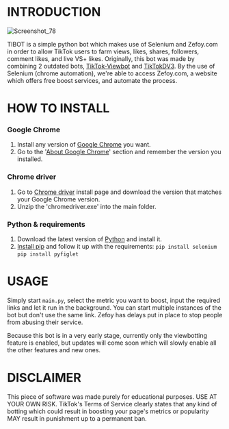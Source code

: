 # INTRODUCTION
![Screenshot_78](https://user-images.githubusercontent.com/54808201/162625129-e0d0b5c8-3b45-46d0-9185-d0fde027564c.png)

TIBOT is a simple python bot which makes use of Selenium and Zefoy.com in order to allow TikTok users to farm views, likes, shares, followers, comment likes, and live VS+ likes. Originally, this bot was made by combining 2 outdated bots, [TikTok-Viewbot](https://github.com/F-Society-Freaks/TikTok-Viewbot) and [TikTokDV3](https://github.com/kangoka/tiktodv3). By the use of Selenium (chrome automation), we're able to access Zefoy.com, a website which offers free boost services, and automate the process.
# HOW TO INSTALL

### Google Chrome

1. Install any version of [Google Chrome](https://www.google.com/chrome/) you want.
2. Go to the '[About Google Chrome](chrome://settings/help)' section and remember the version you installed.

### Chrome driver

1. Go to [Chrome driver](https://chromedriver.chromium.org/downloads) install page and download the version that matches your Google Chrome version.
2. Unzip the 'chromedriver.exe' into the main folder.

### Python & requirements

1. Download the latest version of [Python](https://www.python.org/downloads/) and install it.
2. [Install pip](https://www.geeksforgeeks.org/how-to-install-pip-on-windows) and follow it up with the requirements: `pip install selenium` `pip install pyfiglet`

# USAGE
Simply start `main.py`, select the metric you want to boost, input the required links and let it run in the background.
You can start multiple instances of the bot but don't use the same link. Zefoy has delays put in place to stop people from abusing their service.

Because this bot is in a very early stage, currently only the viewbotting feature is enabled, but updates will come soon which will slowly enable all the other features and new ones.

# DISCLAIMER
This piece of software was made purely for educational purposes. USE AT YOUR OWN RISK. TikTok's Terms of Service clearly states that any kind of botting which could result in boosting your page's metrics or popularity MAY result in punishment up to a permanent ban.
